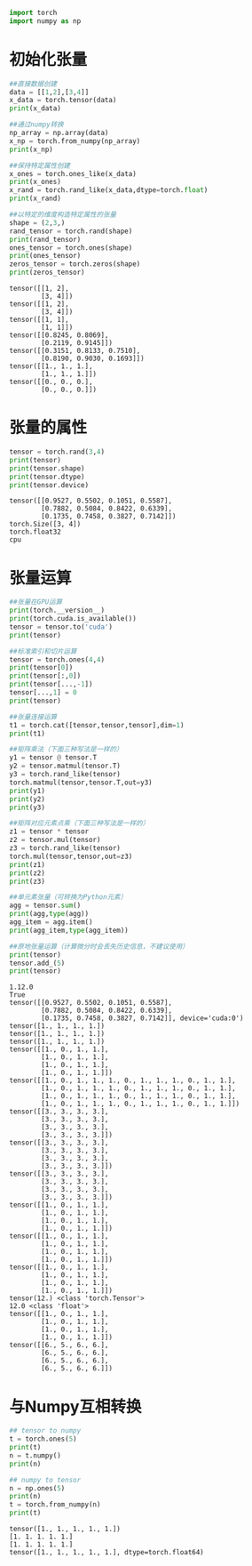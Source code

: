 ```python
import torch
import numpy as np
```

# 初始化张量


```python
##直接数据创建
data = [[1,2],[3,4]]
x_data = torch.tensor(data)
print(x_data)

##通过numpy转换
np_array = np.array(data)
x_np = torch.from_numpy(np_array)
print(x_np)

##保持特定属性创建
x_ones = torch.ones_like(x_data)
print(x_ones)
x_rand = torch.rand_like(x_data,dtype=torch.float)
print(x_rand)

##以特定的维度构造特定属性的张量
shape = (2,3,)
rand_tensor = torch.rand(shape)
print(rand_tensor)
ones_tensor = torch.ones(shape)
print(ones_tensor)
zeros_tensor = torch.zeros(shape)
print(zeros_tensor)
```

    tensor([[1, 2],
            [3, 4]])
    tensor([[1, 2],
            [3, 4]])
    tensor([[1, 1],
            [1, 1]])
    tensor([[0.8245, 0.8069],
            [0.2119, 0.9145]])
    tensor([[0.3151, 0.8133, 0.7510],
            [0.8190, 0.9030, 0.1693]])
    tensor([[1., 1., 1.],
            [1., 1., 1.]])
    tensor([[0., 0., 0.],
            [0., 0., 0.]])


# 张量的属性


```python
tensor = torch.rand(3,4)
print(tensor)
print(tensor.shape)
print(tensor.dtype)
print(tensor.device)
```

    tensor([[0.9527, 0.5502, 0.1051, 0.5587],
            [0.7882, 0.5084, 0.8422, 0.6339],
            [0.1735, 0.7458, 0.3827, 0.7142]])
    torch.Size([3, 4])
    torch.float32
    cpu


# 张量运算


```python
##张量在GPU运算
print(torch.__version__)
print(torch.cuda.is_available())
tensor = tensor.to('cuda')
print(tensor)

##标准索引和切片运算
tensor = torch.ones(4,4)
print(tensor[0])
print(tensor[:,0])
print(tensor[...,-1])
tensor[...,1] = 0
print(tensor)

##张量连接运算
t1 = torch.cat([tensor,tensor,tensor],dim=1)
print(t1)

##矩阵乘法（下面三种写法是一样的）
y1 = tensor @ tensor.T
y2 = tensor.matmul(tensor.T)
y3 = torch.rand_like(tensor)
torch.matmul(tensor,tensor.T,out=y3)
print(y1)
print(y2)
print(y3)

##矩阵对应元素点乘（下面三种写法是一样的）
z1 = tensor * tensor
z2 = tensor.mul(tensor)
z3 = torch.rand_like(tensor)
torch.mul(tensor,tensor,out=z3)
print(z1)
print(z2)
print(z3)

##单元素张量（可转换为Python元素）
agg = tensor.sum()
print(agg,type(agg))
agg_item = agg.item()
print(agg_item,type(agg_item))

##原地张量运算（计算微分时会丢失历史信息，不建议使用）
print(tensor)
tensor.add_(5)
print(tensor)
```

    1.12.0
    True
    tensor([[0.9527, 0.5502, 0.1051, 0.5587],
            [0.7882, 0.5084, 0.8422, 0.6339],
            [0.1735, 0.7458, 0.3827, 0.7142]], device='cuda:0')
    tensor([1., 1., 1., 1.])
    tensor([1., 1., 1., 1.])
    tensor([1., 1., 1., 1.])
    tensor([[1., 0., 1., 1.],
            [1., 0., 1., 1.],
            [1., 0., 1., 1.],
            [1., 0., 1., 1.]])
    tensor([[1., 0., 1., 1., 1., 0., 1., 1., 1., 0., 1., 1.],
            [1., 0., 1., 1., 1., 0., 1., 1., 1., 0., 1., 1.],
            [1., 0., 1., 1., 1., 0., 1., 1., 1., 0., 1., 1.],
            [1., 0., 1., 1., 1., 0., 1., 1., 1., 0., 1., 1.]])
    tensor([[3., 3., 3., 3.],
            [3., 3., 3., 3.],
            [3., 3., 3., 3.],
            [3., 3., 3., 3.]])
    tensor([[3., 3., 3., 3.],
            [3., 3., 3., 3.],
            [3., 3., 3., 3.],
            [3., 3., 3., 3.]])
    tensor([[3., 3., 3., 3.],
            [3., 3., 3., 3.],
            [3., 3., 3., 3.],
            [3., 3., 3., 3.]])
    tensor([[1., 0., 1., 1.],
            [1., 0., 1., 1.],
            [1., 0., 1., 1.],
            [1., 0., 1., 1.]])
    tensor([[1., 0., 1., 1.],
            [1., 0., 1., 1.],
            [1., 0., 1., 1.],
            [1., 0., 1., 1.]])
    tensor([[1., 0., 1., 1.],
            [1., 0., 1., 1.],
            [1., 0., 1., 1.],
            [1., 0., 1., 1.]])
    tensor(12.) <class 'torch.Tensor'>
    12.0 <class 'float'>
    tensor([[1., 0., 1., 1.],
            [1., 0., 1., 1.],
            [1., 0., 1., 1.],
            [1., 0., 1., 1.]])
    tensor([[6., 5., 6., 6.],
            [6., 5., 6., 6.],
            [6., 5., 6., 6.],
            [6., 5., 6., 6.]])


# 与Numpy互相转换


```python
## tensor to numpy
t = torch.ones(5)
print(t)
n = t.numpy()
print(n)

## numpy to tensor
n = np.ones(5)
print(n)
t = torch.from_numpy(n)
print(t)
```

    tensor([1., 1., 1., 1., 1.])
    [1. 1. 1. 1. 1.]
    [1. 1. 1. 1. 1.]
    tensor([1., 1., 1., 1., 1.], dtype=torch.float64)

